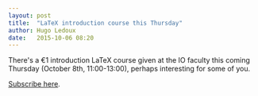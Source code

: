 ```yaml
---
layout: post
title:  "LaTeX introduction course this Thursday"
author: Hugo Ledoux
date:   2015-10-06 08:20
---
```


There's a €1 introduction LaTeX course given at the IO faculty this coming Thursday (October 8th, 11:00-13:00), perhaps interesting for some of you.

[Subscribe here](https://docs.google.com/forms/d/1i1pWrhVROaeIRjDPaobKJX2CFqqQ9WfPkYMfbiFwRmI/viewform?c=0&w=1).

















